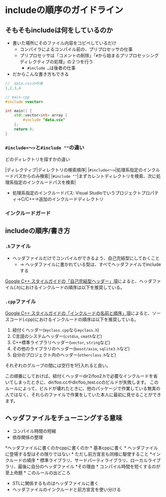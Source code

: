# includeの順序のガイドライン

## そもそもincludeは何をしているのか

* 書いた場所にそのファイル内容をコピペしているだけ
    * コンパイラによるコンパイル前の、プリプロセッサの仕事
    * プリプロセッサは「コメントの削除」「`#`から始まるプリプロセッシングディレクティブの処理」の２つを行う
        * `#include …`は後者の仕事
* だからこんな書き方もできる

```cpp
//  data.csvの中身
1,2,3,4

// main.cpp
#include <vector>

int main() {
    std::vector<int> array {
        #include "data.csv"
    };
    return 0;
}
```

### `#include<〜>`と`#include ""`の違い

どのディレクトリを探すかの違い

|ディレクティブ|ディレクトリの検索順序|
|`#include<〜>`|処理系指定のインクルードパスからのみ検索|
|`#include ""`|まずカレントディレクトリを検索、次に処理系指定のインクルードパスを検索|

* 処理系指定のインクルードパス: Visual Studioでいうプロジェクトプロパティ→C/C++→追加のインクルードディレクトリ

### インクルードガード


## includeの順序/書き方

### `.h`ファイル

* ヘッダファイルだけでコンパイルができるよう、自己完結型にしておくこと
    * → ヘッダファイルに書かれている型は、すべてヘッダファイルでincludeする

[Google C++ スタイルガイドの「自己完結型ヘッダー」項](https://ttsuki.github.io/styleguide/cppguide.ja.html#Self_contained_Headers)によると、ヘッダファイル(.h)におけるインクルードの順序は以下を推奨している。


### `.cpp`ファイル

[Google C++ スタイルガイドの「インクルードの名前と順序」項](https://ttsuki.github.io/styleguide/cppguide.ja.html#Names_and_Order_of_Includes)によると、ソースコード(.cpp)におけるインクルードの順序は以下を推奨している。

1. 紐付くヘッダー(`myclass.cpp`なら`myclass.h`)
2. C言語のシステムヘッダー(`cstdio`, `cmath`など)
3. C++標準ライブラリヘッダー(`vector`, `string`など)
4. その他のライブラリのヘッダー(`boost/asio`, `sqlite3.h`など)
5. 自分のプロジェクト内のヘッダー(`otherclass.h`など)

それぞれのグループの間には空行を1行入れると良い。

この順番にしておけば、紐付くヘッダーdir2/foo2.hで必要なインクルードを省いてしまったときに、dir/foo.ccやdir/foo_test.ccのビルドが失敗します。 このルールによって、ビルドが壊れたときに、他のパッケージで作業している無実の人ではなく、それらのファイルで作業をしていた本人に最初に見せることができます。



## ヘッダファイルをチューニングする意味

* コンパイル時間の短縮
* 依存関係の整理

*ヘッダファイルに書くのかcppに書くのか
    * 基本cppに書く
    * ヘッダファイルに登場する型はその限りではない
        * ただし前方宣言も同様に駆使すること
*インクルードの順序
    * 標準ライブラリ、サードパーティライブラリ、ローカルライブラリ、最後に自分のヘッダファイル
*その理由
    * コンパイル時間を短くするのが至上命題
    * このルールの出どころ
* STLに関係するものはヘッダファイルに書く
* ヘッダファイルのインクルードと前方宣言を使い分ける
